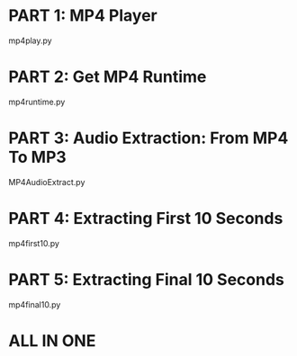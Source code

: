 # PART 1: MP4 Player

mp4play.py

# PART 2: Get MP4 Runtime

mp4runtime.py

# PART 3: Audio Extraction: From MP4 To MP3

MP4AudioExtract.py

# PART 4: Extracting First 10 Seconds

mp4first10.py

# PART 5: Extracting Final 10 Seconds

mp4final10.py

# ALL IN ONE
